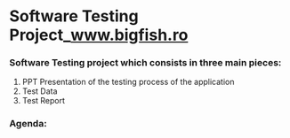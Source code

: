 # Software Testing Project_www.bigfish.ro

### Software Testing project which consists in three main pieces: ###
1. PPT Presentation of the testing process of the application
2. Test Data
3. Test Report

### Agenda: 
